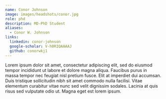 ```yaml
---
name: Conor Johnson
image: images/headshots/conor.jpg
role: phd
description: MD-PhD Student
aliases:
  - Conor W. Johnson
links:
  linkedin: conor-johnson
  google-scholar: V-h0RIQAAAAJ
  github: conorwkj1
---
```


Lorem ipsum dolor sit amet, consectetur adipiscing elit, sed do eiusmod tempor incididunt ut labore et dolore magna aliqua.
Faucibus purus in massa tempor nec feugiat nisl pretium fusce.
Elit at imperdiet dui accumsan.
Duis tristique sollicitudin nibh sit amet commodo nulla facilisi.
Vitae elementum curabitur vitae nunc sed velit dignissim sodales.
Lacinia at quis risus sed vulputate odio ut.
Magna eget est lorem ipsum.
